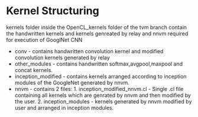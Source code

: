 # Kernel Structuring
kernels folder inside the OpenCL_kernels folder of the tvm branch contain the handwritten kernels and kernels genreated by relay and nnvm required for execution of GooglNet CNN

  - conv - contains handwritten convolution kernel and modified convolution kernels generated by relay
  - other_modules - contains handwritten softmax,avgpool,maxpool and concat kernels.
  - inception_modified - contains kernels arranged according to inception modules of the GoogleNet generated by nnvm.
  - nnvm -  contains 2 files:
        1. inception_modified_nnvm.cl - Single .cl file containing all kernels which are genrated by nnvm and then modified by the user.
        2. inception_modules - kernels generated by nnvm modified by user and arranged in inception modules.